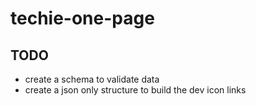 # techie-one-page

## TODO

- create a schema to validate data
- create a json only structure to build the dev icon links
